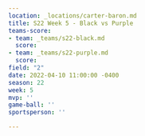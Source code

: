 ```yaml
---
location: _locations/carter-baron.md
title: S22 Week 5 - Black vs Purple
teams-score:
- team: _teams/s22-black.md
  score: 
- team: _teams/s22-purple.md
  score: 
field: "2"
date: 2022-04-10 11:00:00 -0400
season: 22
week: 5
mvp: ''
game-ball: ''
sportsperson: ''

---
```

